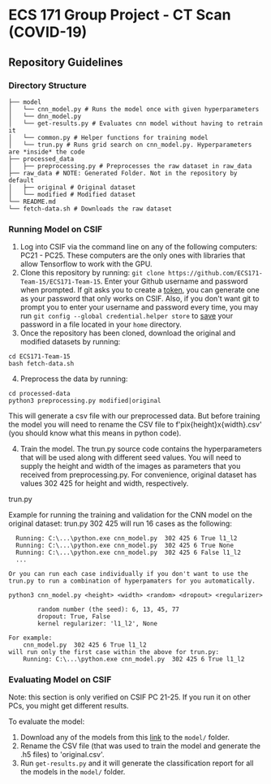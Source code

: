 # ECS 171 Group Project - CT Scan (COVID-19)
## Repository Guidelines

### Directory Structure

```
├── model
│   └── cnn_model.py # Runs the model once with given hyperparameters
│   └── dnn_model.py
│   └── get-results.py # Evaluates cnn model without having to retrain it
│   └── common.py # Helper functions for training model
│   └── trun.py # Runs grid search on cnn_model.py. Hyperparameters are *inside* the code
├── processed_data
│   ├── preprocessing.py # Preprocesses the raw dataset in raw_data
├── raw_data # NOTE: Generated Folder. Not in the repository by default
│   ├── original # Original dataset
│   └── modified # Modified dataset
└── README.md
└── fetch-data.sh # Downloads the raw dataset
```

### Running Model on CSIF

1. Log into CSIF via the command line on any of the following computers: PC21 - PC25. These computers are the only ones with libraries that allow Tensorflow to work with the GPU.
2. Clone this repository by running: `git clone https://github.com/ECS171-Team-15/ECS171-Team-15`. Enter your Github username and password when prompted. If git asks you to create a [token](https://github.com/settings/tokens), you can generate one as your password that only works on CSIF. Also, if you don't want git to prompt you to enter your username and password every time, you may run `git config --global credential.helper store` to [save](https://stackoverflow.com/a/12240995) your password in a file located in your `home` directory.
3. Once the repository has been cloned, download the original and modified datasets by running:
```
cd ECS171-Team-15
bash fetch-data.sh
```
4. Preprocess the data by running:
```
cd processed-data
python3 preprocessing.py modified|original
```
This will generate a csv file with our preprocessed data.
But before training the model you will need to rename the CSV file to f'pix{height}x{width}.csv' (you should know what this means in python code).

4. Train the model. The trun.py source code contains the hyperparameters that will be used along with different seed values. You will need to supply the height and width of the images as parameters that you received from preprocessing.py. For convenience, original dataset has values 302 425 for height and width, respectively.

trun.py <height> <width>

Example for running the training and validation for the CNN model on the original dataset:
trun.py 302 425
will run 16 cases as the following:

      Running: C:\...\python.exe cnn_model.py  302 425 6 True l1_l2
      Running: C:\...\python.exe cnn_model.py  302 425 6 True None
      Running: C:\...\python.exe cnn_model.py  302 425 6 False l1_l2
      ...
```
Or you can run each case individually if you don't want to use the trun.py to run a combination of hyperpamaters for you automatically.

python3 cnn_model.py <height> <width> <random> <dropout> <regularizer>

    	random number (the seed): 6, 13, 45, 77
    	dropout: True, False
    	kernel regularizer: 'l1_l2', None

For example:
	cnn_model.py  302 425 6 True l1_l2
will run only the first case within the above for trun.py:
	Running: C:\...\python.exe cnn_model.py  302 425 6 True l1_l2
```

### Evaluating Model on CSIF

Note: this section is only verified on CSIF PC 21-25. If you run it on other PCs, you might get different results.

To evaluate the model:

1. Download any of the models from this [link](https://drive.google.com/drive/folders/1lgG4LkhwK06ysk9o09jS8ABqopvbBQYz) to the `model/` folder.
2. Rename the CSV file (that was used to train the model and generate the .h5 files) to 'original.csv'.
3. Run `get-results.py` and it will generate the classification report for all the models in the `model/` folder.
